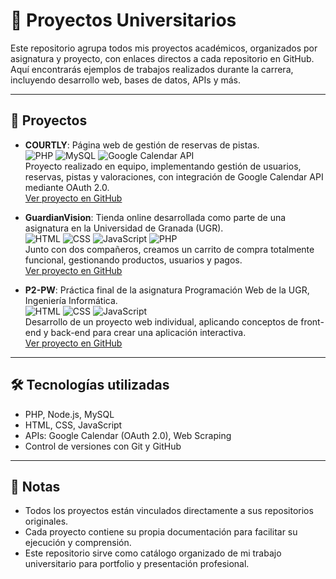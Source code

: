 # 🏫 Proyectos Universitarios

Este repositorio agrupa todos mis proyectos académicos, organizados por asignatura y proyecto, con enlaces directos a cada repositorio en GitHub.  
Aquí encontrarás ejemplos de trabajos realizados durante la carrera, incluyendo desarrollo web, bases de datos, APIs y más.

---

## 📂 Proyectos

- **COURTLY**: Página web de gestión de reservas de pistas.  
  ![PHP](https://img.shields.io/badge/PHP-777BB4?style=flat&logo=php&logoColor=white) ![MySQL](https://img.shields.io/badge/MySQL-4479A1?style=flat&logo=mysql&logoColor=white) ![Google Calendar API](https://img.shields.io/badge/GoogleCalendar-4285F4?style=flat&logo=googlecalendar&logoColor=white)  
  Proyecto realizado en equipo, implementando gestión de usuarios, reservas, pistas y valoraciones, con integración de Google Calendar API mediante OAuth 2.0.  
  [Ver proyecto en GitHub](https://github.com/Pol3105/Courtly)

- **GuardianVision**: Tienda online desarrollada como parte de una asignatura en la Universidad de Granada (UGR).  
  ![HTML](https://img.shields.io/badge/HTML-E34F26?style=flat&logo=html5&logoColor=white) ![CSS](https://img.shields.io/badge/CSS-1572B6?style=flat&logo=css3&logoColor=white) ![JavaScript](https://img.shields.io/badge/JS-F7DF1E?style=flat&logo=javascript&logoColor=black) ![PHP](https://img.shields.io/badge/PHP-777BB4?style=flat&logo=php&logoColor=white)  
  Junto con dos compañeros, creamos un carrito de compra totalmente funcional, gestionando productos, usuarios y pagos.  
  [Ver proyecto en GitHub](https://github.com/Pol3105/GuardianVision)

- **P2-PW**: Práctica final de la asignatura Programación Web de la UGR, Ingeniería Informática.  
  ![HTML](https://img.shields.io/badge/HTML-E34F26?style=flat&logo=html5&logoColor=white) ![CSS](https://img.shields.io/badge/CSS-1572B6?style=flat&logo=css3&logoColor=white) ![JavaScript](https://img.shields.io/badge/JS-F7DF1E?style=flat&logo=javascript&logoColor=black)  
  Desarrollo de un proyecto web individual, aplicando conceptos de front-end y back-end para crear una aplicación interactiva.  
  [Ver proyecto en GitHub](https://github.com/Pol3105/PW_pe2)

---

## 🛠 Tecnologías utilizadas

- PHP, Node.js, MySQL  
- HTML, CSS, JavaScript  
- APIs: Google Calendar (OAuth 2.0), Web Scraping  
- Control de versiones con Git y GitHub  

---

## 📌 Notas

- Todos los proyectos están vinculados directamente a sus repositorios originales.  
- Cada proyecto contiene su propia documentación para facilitar su ejecución y comprensión.  
- Este repositorio sirve como catálogo organizado de mi trabajo universitario para portfolio y presentación profesional.

